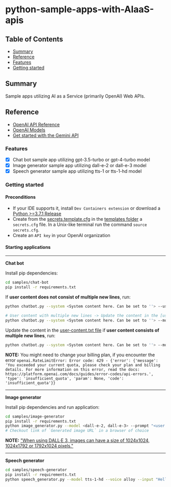 # python-sample-apps-with-AIaaS-apis

## Table of Contents

+ [Summary](#summary)
+ [Reference](#reference)
+ [Features](#features)
+ [Getting started](#getting-started)

## Summary

Sample apps utilizing AI as a Service (primarily OpenAI) Web APIs.

## Reference

- [OpenAI API Reference](https://platform.openai.com/docs/api-reference/introduction)
- [OpenAI Models](https://platform.openai.com/docs/models/overview)
- [Get started with the Gemini API](https://ai.google.dev/docs)

### Features

- [x] Chat bot sample app utilizing gpt-3.5-turbo or gpt-4-turbo model
- [x] Image generator sample app utilizing dall-e-2 or dall-e-3 model
- [x] Speech generator sample app utilizing tts-1 or tts-1-hd model

### Getting started

#### Preconditions

- If your IDE supports it, install `Dev Containers extension` or download a [Python >=3.7.1 Release](https://www.python.org/downloads/)
- Create from the [secrets.template.cfg](./templates/secrets.template.cfg) in the [templates folder](./templates/) a `secrets.cfg` file.
In a Unix-like terminal run the command `source secrets.cfg`.
- Create an `API key` in your OpenAI organization

#### Starting applications

---

**Chat bot**

Install pip dependencies:

```sh
cd samples/chat-bot
pip install -r requirements.txt
```

If **user content does not consist of multiple new lines**, run:

```sh
python chatbot.py --system <System content here. Can be set to ''> --user <User content here> --model <gpt-3.5-turbo, gpt-4-turbo>

# User content with multiple new lines -> Update the content in the [user-content.txt file](samples/chat-bot/assets/user-content.txt) and run
python chatbot.py --system <System content here. Can be set to ''> --model <gpt-3.5-turbo, gpt-4-turbo>
```

Update the content in the [user-content.txt file](samples/chat-bot/assets/user-content.txt) if **user content consists of multiple new lines**, run:

```sh
python chatbot.py --system <System content here. Can be set to ''> --model <gpt-3.5-turbo, gpt-4-turbo>

```

**NOTE:** You might need to change your billing plan, if you encounter the error `openai.RateLimitError: Error code: 429 - {'error': {'message': 'You exceeded your current quota, please check your plan and billing details. For more information on this error, read the docs: https://platform.openai.com/docs/guides/error-codes/api-errors.', 'type': 'insufficient_quota', 'param': None, 'code': 'insufficient_quota'}}`

---

**Image generator**

Install pip dependencies and run application:

```sh
cd samples/image-generator
pip install -r requirements.txt
python image_generator.py --model <dall-e-2, dall-e-3> --prompt "<user content>" --size <size of the image to be generated, e.g. 1024x1024>
# Checkout link of `Generated image URL` in a browser of choice
```

**NOTE:** ["When using DALL·E 3, images can have a size of 1024x1024, 1024x1792 or 1792x1024 pixels."](https://platform.openai.com/docs/guides/images/usage?context=node)

---

**Speech generator**

```sh
cd samples/speech-generator
pip install -r requirements.txt
python speech_generator.py --model tts-1-hd --voice alloy --input "Hello, how are you today?" --output output/hello.mp3
```